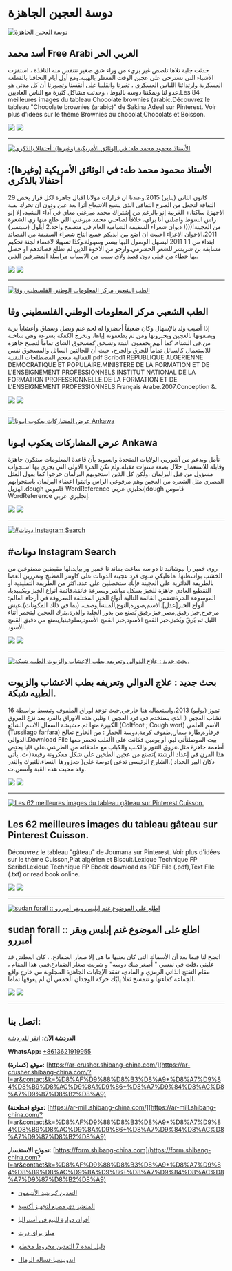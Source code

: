 # دوسة العجين الجاهزة

<a href="https://swt.shibang-china.com/?l=ar&img&k=%D8%AF%D9%88%D8%B3%D8%A9+%D8%A7%D9%84%D8%B9%D8%AC%D9%8A%D9%86+%D8%A7%D9%84%D8%AC%D8%A7%D9%87%D8%B2%D8%A9" target="_blank">![دوسة العجين الجاهزة](http://static.shibang-china.com/all-800x300/440.jpg)</a>

## أسد محمد Free Arabi العربي الحر
حدثت جلبة تلاها تلصص غير بريء من وراء شق صغير تتنفس منه النافذة ، استفزت الأشياء التي تسترخي على عجين الوقت المعطر بالهيبة.ومع أول أيام التحاقنا بالقطعة العسكرية وارتدائنا اللباس العسكري ، تغيرنا وانقلبنا على أنفسنا وتصورنا أن كل مدني هو عدو لنا ويمكننا دوسه بالبوط ، وحدثت مشاكل كثيرة مع الناس العاديين.Les 84 meilleures images du tableau Chocolate brownies (arabic.Découvrez le tableau &quot;Chocolate brownies (arabic)&quot; de Sakina Adeel sur Pinterest. Voir plus d&#39;idées sur le thème Brownies au chocolat,Chocolats et Boisson.


<a href="https://whatsapp.shibangsoft.com/WhatsApp.php" target="_blank" title="WhatsApp">![](http://static.shibang-china.com/icon/whatsapp.png)</a> <a href="https://swt.shibang-china.com/?l=ar&icon&k=%D8%AF%D9%88%D8%B3%D8%A9+%D8%A7%D9%84%D8%B9%D8%AC%D9%8A%D9%86+%D8%A7%D9%84%D8%AC%D8%A7%D9%87%D8%B2%D8%A9" target="_blank">![](http://static.shibang-china.com/icon/chat-ar.png)</a>

---

<a href="https://swt.shibang-china.com/?l=ar&img&k=%D8%AF%D9%88%D8%B3%D8%A9+%D8%A7%D9%84%D8%B9%D8%AC%D9%8A%D9%86+%D8%A7%D9%84%D8%AC%D8%A7%D9%87%D8%B2%D8%A9" target="_blank">![الأستاذ محمود محمد طه: في الوثائق الأمريكية (وغيرها): أحتفالا بالذكرى](http://static.shibang-china.com/all-800x300/397.jpg)</a>

## الأستاذ محمود محمد طه: في الوثائق الأمريكية (وغيرها): أحتفالا بالذكرى
29 كانون الثاني (يناير) 2015.وعندنا ان قرارات مولانا اقبال جاهزة لكل قرار يخص الثقافة لتجعل من الصرح الثقافي الذى يشيع الاشعاع أثرا بعد عين ودون ان تحرك بقية الاجهزة ساكنا.+ الغريبة إنو بالرغم من إشتراك محمد ميرغني معاي في آداء النشيد، إلا إنو راس السوط واصلني أنا براي، خلافاً لصاحبي محمد ميرغني اللي طلع منها زي الشعرة من العجينة!(((( ديوان شعراء السقيفة الشبامية العام في متصفح واحد.2 أيلول (سبتمبر) 2011.الاخوان الاعزاء احببت ان اضع بين ايديكم جميع انتاج شعراء السقيفة من القصائد ابتداء من 1 1 2011 ليسهل الوصول اليها بيسر وسهولة.وكذا تسهيلا لاعضاء لجنة تحكيم مسابقة بن شريشر للشعر الحضرمي.وارجو من الاخوة الذين لم تطلع قصائدهم او حصل بها خطاء من قبلي دون قصد ولاي سبب من الاسباب مراسلة المشرفين الذين.


<a href="https://whatsapp.shibangsoft.com/WhatsApp.php" target="_blank" title="WhatsApp">![](http://static.shibang-china.com/icon/whatsapp.png)</a> <a href="https://swt.shibang-china.com/?l=ar&icon&k=%D8%AF%D9%88%D8%B3%D8%A9+%D8%A7%D9%84%D8%B9%D8%AC%D9%8A%D9%86+%D8%A7%D9%84%D8%AC%D8%A7%D9%87%D8%B2%D8%A9" target="_blank">![](http://static.shibang-china.com/icon/chat-ar.png)</a>

---

<a href="https://swt.shibang-china.com/?l=ar&img&k=%D8%AF%D9%88%D8%B3%D8%A9+%D8%A7%D9%84%D8%B9%D8%AC%D9%8A%D9%86+%D8%A7%D9%84%D8%AC%D8%A7%D9%87%D8%B2%D8%A9" target="_blank">![الطب الشعبي مركز المعلومات الوطني الفلسطيني وفا](http://static.shibang-china.com/all-800x300/125.jpg)</a>

## الطب الشعبي مركز المعلومات الوطني الفلسطيني وفا
إذا أصيب ولد بالإسهال وكان ضعيفاً أحضروا له لحم غنم وبصل وسماق وأعشاباً برية ويضعونها بالعجين ويخبزونها ومن ثم يطعمونه إياها، وتخرج الكعكة بسرعة وهي ساخنة من.في الشتاء، كما أنهم يجففون النبتة وتسحق كمسحوق الشاي تماماً لتصبح جاهزة للاستعمال كالسائل تماماً للحرق والجرح، حيث أن للحالتين السائل والمسحوق نفس الفعالية.معجم المصطلحات التقنية.pdf Scribd1 REPUBLIQUE ALGERIENNE DEMOCRATIQUE ET POPULAIRE.MINISTERE DE LA FORMATION ET DE L&#39;ENSEIGNEMENT PROFESSIONNELS INSTITUT NATIONAL DE LA FORMATION PROFESSIONNELLE.DE LA FORMATION ET DE L&#39;ENSEIGNEMENT PROFESSIONNELS.Français Arabe.2007.Conception &amp;.


<a href="https://whatsapp.shibangsoft.com/WhatsApp.php" target="_blank" title="WhatsApp">![](http://static.shibang-china.com/icon/whatsapp.png)</a> <a href="https://swt.shibang-china.com/?l=ar&icon&k=%D8%AF%D9%88%D8%B3%D8%A9+%D8%A7%D9%84%D8%B9%D8%AC%D9%8A%D9%86+%D8%A7%D9%84%D8%AC%D8%A7%D9%87%D8%B2%D8%A9" target="_blank">![](http://static.shibang-china.com/icon/chat-ar.png)</a>

---

<a href="https://swt.shibang-china.com/?l=ar&img&k=%D8%AF%D9%88%D8%B3%D8%A9+%D8%A7%D9%84%D8%B9%D8%AC%D9%8A%D9%86+%D8%A7%D9%84%D8%AC%D8%A7%D9%87%D8%B2%D8%A9" target="_blank">![عرض المشاركات يعكوب ابـونا Ankawa](http://static.shibang-china.com/all-800x300/237.jpg)</a>

## عرض المشاركات يعكوب ابـونا Ankawa
نأمل وبدعم من آشوريي الولايات المتحدة والسويد بأن قاعدة المعلومات ستكون جاهزة وقابلة للاستعمال خلال بضعة سنوات مقبلة.ولم تكن المرة الاولى التي يجري بها استجواب مسؤول من قبل البرلمان ،ولكن كل الذين استجوبهم البرلمان خرجوا كما يقول المثل المصري مثل الشعره من العجين وهم مرفوعي الراس واثبتوا اعضاء البرلمان باستجوابهم الهزيل.dough قاموس WordReference إنجليزي عربيdough قاموس WordReference إنجليزي عربي.


<a href="https://whatsapp.shibangsoft.com/WhatsApp.php" target="_blank" title="WhatsApp">![](http://static.shibang-china.com/icon/whatsapp.png)</a> <a href="https://swt.shibang-china.com/?l=ar&icon&k=%D8%AF%D9%88%D8%B3%D8%A9+%D8%A7%D9%84%D8%B9%D8%AC%D9%8A%D9%86+%D8%A7%D9%84%D8%AC%D8%A7%D9%87%D8%B2%D8%A9" target="_blank">![](http://static.shibang-china.com/icon/chat-ar.png)</a>

---

<a href="https://swt.shibang-china.com/?l=ar&img&k=%D8%AF%D9%88%D8%B3%D8%A9+%D8%A7%D9%84%D8%B9%D8%AC%D9%8A%D9%86+%D8%A7%D9%84%D8%AC%D8%A7%D9%87%D8%B2%D8%A9" target="_blank">![#دونات Instagram Search](http://static.shibang-china.com/all-800x300/1285.jpg)</a>

## #دونات Instagram Search
روی خمیر را بپوشانید تا دو سه ساعت بماند تا خمیر ور بیاید.لها مقبضين مصنوعين من الخشب بواسطتها: ماعليكي سوى فرد عجينة الدونات على كاونتر المطبخ وتمررين العصا بالطريقة الدائرية على العجينة فإنك ستحصلين على عدد.اكثر من الطريقة التقليدية أو التقطيع العادي جاهزة للخبز بسكل مباشر وبسرعة فائقة.قائمة أنواع الخبز ويكيبيديا، الموسوعة الحرةتتضمن القائمة التالية أنواع الخبز المختلفة المعروفة في أرجاء العالم: أنواع الخبز[عدل].الاسم,صورة,النوع,المنشأ,وصف، (بما في ذلك المكونات).عيش مرحرح,خبز رقيق,مصر,خبز رقيق يُصنع من بذور الحلبة والذرة.يترك العجين ليتخمر أثناء الليل ثم يُرقّ ويُخبز.خبز القمح الأسود,خبز القمح الأسود,سلوفينيا,يصنع من دقيق القمح الأسود.


<a href="https://whatsapp.shibangsoft.com/WhatsApp.php" target="_blank" title="WhatsApp">![](http://static.shibang-china.com/icon/whatsapp.png)</a> <a href="https://swt.shibang-china.com/?l=ar&icon&k=%D8%AF%D9%88%D8%B3%D8%A9+%D8%A7%D9%84%D8%B9%D8%AC%D9%8A%D9%86+%D8%A7%D9%84%D8%AC%D8%A7%D9%87%D8%B2%D8%A9" target="_blank">![](http://static.shibang-china.com/icon/chat-ar.png)</a>

---

<a href="https://swt.shibang-china.com/?l=ar&img&k=%D8%AF%D9%88%D8%B3%D8%A9+%D8%A7%D9%84%D8%B9%D8%AC%D9%8A%D9%86+%D8%A7%D9%84%D8%AC%D8%A7%D9%87%D8%B2%D8%A9" target="_blank">![بحث جديد : علاج الدوالي وتعريفه بطب الاعشاب والزيوت الطبيه شبكة.](http://static.shibang-china.com/all-800x300/155.jpg)</a>

## بحث جديد : علاج الدوالي وتعريفه بطب الاعشاب والزيوت الطبيه شبكة.
16 تموز (يوليو) 2013.واستعماله هنا خارجي,حيث تؤخذ اوراق الملفوف وتبسط بواسطة نشاب العجين ( الذي يستخدم في فرد العجين ) وتلين هذه الاوراق بالفرد بعد نزع العروق الكبيرة منها ثم.حشيشة السعال الاسم الشائع (Coltfoot ; Cough wort) الاسم العلمي (Tussilago farfara) فرفارة,طارد سعال,طفوف كرمة,دوسة الحمار : من الخارج تعالج الدوالي.Download File بيت الموصلتأتي ليو، أو يومين فكانت على األغلب تحضر معها أطعمة جاهزة مثل.عروق التنور والكبب والكباب مع ملحقاته من الطرشي.علي قايا يختص هذا الفرن في إعداد الرشتة )تصنع من عجين الطحين على.شكل معكرونة رفيعة( ث، يأتي دكان البير الحداد ).الشارع الرئيسي تدعى )دوسة علي( ت.زورها النساء.للتبرك والنذر وقد محيت هذه القبة وأسس.ت.


<a href="https://whatsapp.shibangsoft.com/WhatsApp.php" target="_blank" title="WhatsApp">![](http://static.shibang-china.com/icon/whatsapp.png)</a> <a href="https://swt.shibang-china.com/?l=ar&icon&k=%D8%AF%D9%88%D8%B3%D8%A9+%D8%A7%D9%84%D8%B9%D8%AC%D9%8A%D9%86+%D8%A7%D9%84%D8%AC%D8%A7%D9%87%D8%B2%D8%A9" target="_blank">![](http://static.shibang-china.com/icon/chat-ar.png)</a>

---

<a href="https://swt.shibang-china.com/?l=ar&img&k=%D8%AF%D9%88%D8%B3%D8%A9+%D8%A7%D9%84%D8%B9%D8%AC%D9%8A%D9%86+%D8%A7%D9%84%D8%AC%D8%A7%D9%87%D8%B2%D8%A9" target="_blank">![Les 62 meilleures images du tableau gâteau sur Pinterest Cuisson.](http://static.shibang-china.com/all-800x300/1189.jpg)</a>

## Les 62 meilleures images du tableau gâteau sur Pinterest Cuisson.
Découvrez le tableau &quot;gâteau&quot; de Joumana sur Pinterest. Voir plus d&#39;idées sur le thème Cuisson,Plat algérien et Biscuit.Lexique Technique FP ScribdLexique Technique FP Ebook download as PDF File (.pdf),Text File (.txt) or read book online.


<a href="https://whatsapp.shibangsoft.com/WhatsApp.php" target="_blank" title="WhatsApp">![](http://static.shibang-china.com/icon/whatsapp.png)</a> <a href="https://swt.shibang-china.com/?l=ar&icon&k=%D8%AF%D9%88%D8%B3%D8%A9+%D8%A7%D9%84%D8%B9%D8%AC%D9%8A%D9%86+%D8%A7%D9%84%D8%AC%D8%A7%D9%87%D8%B2%D8%A9" target="_blank">![](http://static.shibang-china.com/icon/chat-ar.png)</a>

---

<a href="https://swt.shibang-china.com/?l=ar&img&k=%D8%AF%D9%88%D8%B3%D8%A9+%D8%A7%D9%84%D8%B9%D8%AC%D9%8A%D9%86+%D8%A7%D9%84%D8%AC%D8%A7%D9%87%D8%B2%D8%A9" target="_blank">![sudan forall :: اطلع على الموضوع غنم إبليس وبقر أمبررو](http://static.shibang-china.com/all-800x300/356.jpg)</a>

## sudan forall :: اطلع على الموضوع غنم إبليس وبقر أمبررو
اتضح لنا فيما بعد أن الأسماك التي كان يعنيها ما هي إلا صغار الضفادع، ، كان العطش قد غلبني ،قلت في نفسي &quot; أصغر منك دوسه&quot; و شربت صغار الضفادع.ففي هذا المقام ، مقام التفتح الذاتي الرمزي و المادي، تفقد الإجابات الجاهزة المجلوبة من خارج واقع الجماعة كفاءتها و تنمسخ ثقلا يلبّك حركة الوجدان الجمعي أن لم يعوقها تماما.

<a href="https://whatsapp.shibangsoft.com/WhatsApp.php" target="_blank" title="WhatsApp">![](http://static.shibang-china.com/icon/whatsapp.png)</a> <a href="https://swt.shibang-china.com/?l=ar&icon&k=%D8%AF%D9%88%D8%B3%D8%A9+%D8%A7%D9%84%D8%B9%D8%AC%D9%8A%D9%86+%D8%A7%D9%84%D8%AC%D8%A7%D9%87%D8%B2%D8%A9" target="_blank">![](http://static.shibang-china.com/icon/chat-ar.png)</a>

---
## اتصل بنا:

**الدردشة الآن:** [انقر للدردشة](https://swt.shibang-china.com?l=ar&contact&k=%D8%AF%D9%88%D8%B3%D8%A9+%D8%A7%D9%84%D8%B9%D8%AC%D9%8A%D9%86+%D8%A7%D9%84%D8%AC%D8%A7%D9%87%D8%B2%D8%A9)

**WhatsApp:**  [+8613621919955](https://whatsapp.shibangsoft.com/WhatsApp.php)

**موقع (كسارة):** [https://ar-crusher.shibang-china.com/](https://ar-crusher.shibang-china.com/?l=ar&contact&k=%D8%AF%D9%88%D8%B3%D8%A9+%D8%A7%D9%84%D8%B9%D8%AC%D9%8A%D9%86+%D8%A7%D9%84%D8%AC%D8%A7%D9%87%D8%B2%D8%A9)

**موقع (مطحنة):** [https://ar-mill.shibang-china.com/](https://ar-mill.shibang-china.com/?l=ar&contact&k=%D8%AF%D9%88%D8%B3%D8%A9+%D8%A7%D9%84%D8%B9%D8%AC%D9%8A%D9%86+%D8%A7%D9%84%D8%AC%D8%A7%D9%87%D8%B2%D8%A9)

**نموذج الاستفسار:** [https://form.shibang-china.com](https://form.shibang-china.com?l=ar&contact&k=%D8%AF%D9%88%D8%B3%D8%A9+%D8%A7%D9%84%D8%B9%D8%AC%D9%8A%D9%86+%D8%A7%D9%84%D8%AC%D8%A7%D9%87%D8%B2%D8%A9)

* [التعدين كبريتيد الأنتيمون](../25/%D8%A7%D9%84%D8%AA%D8%B9%D8%AF%D9%8A%D9%86%20%D9%83%D8%A8%D8%B1%D9%8A%D8%AA%D9%8A%D8%AF%20%D8%A7%D9%84%D8%A3%D9%86%D8%AA%D9%8A%D9%85%D9%88%D9%86.md)

* [المنغنيز دي مصنع لتجهيز أكسيد](../24/%D8%A7%D9%84%D9%85%D9%86%D8%BA%D9%86%D9%8A%D8%B2%20%D8%AF%D9%8A%20%D9%85%D8%B5%D9%86%D8%B9%20%D9%84%D8%AA%D8%AC%D9%87%D9%8A%D8%B2%20%D8%A3%D9%83%D8%B3%D9%8A%D8%AF.md)

* [أفران دوارة للبيع في أستراليا](../25/%D8%A3%D9%81%D8%B1%D8%A7%D9%86%20%D8%AF%D9%88%D8%A7%D8%B1%D8%A9%20%D9%84%D9%84%D8%A8%D9%8A%D8%B9%20%D9%81%D9%8A%20%D8%A3%D8%B3%D8%AA%D8%B1%D8%A7%D9%84%D9%8A%D8%A7.md)

* [میلز برای ذرت](../21/%D9%85%DB%8C%D9%84%D8%B2%20%D8%A8%D8%B1%D8%A7%DB%8C%20%D8%B0%D8%B1%D8%AA.md)

* [دليل لمدة 7 التعدين مخروط محطم](../23/%D8%AF%D9%84%D9%8A%D9%84%20%D9%84%D9%85%D8%AF%D8%A9%207%20%D8%A7%D9%84%D8%AA%D8%B9%D8%AF%D9%8A%D9%86%20%D9%85%D8%AE%D8%B1%D9%88%D8%B7%20%D9%85%D8%AD%D8%B7%D9%85.md)

* [اندونيسيا غسالة الرمال](../24/%D8%A7%D9%86%D8%AF%D9%88%D9%86%D9%8A%D8%B3%D9%8A%D8%A7%20%D8%BA%D8%B3%D8%A7%D9%84%D8%A9%20%D8%A7%D9%84%D8%B1%D9%85%D8%A7%D9%84.md)